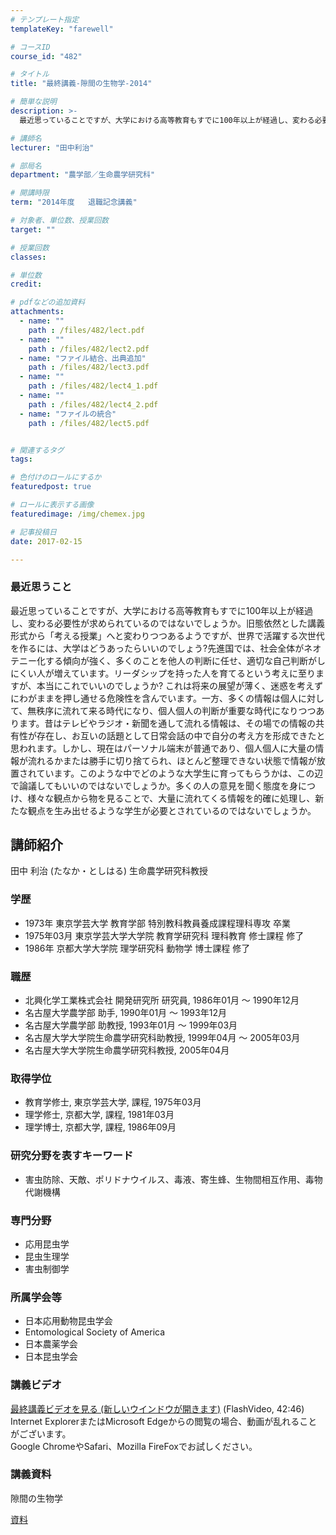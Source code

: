 ```yaml
---
# テンプレート指定
templateKey: "farewell"

# コースID
course_id: "482"

# タイトル
title: "最終講義-隙間の生物学-2014"

# 簡単な説明
description: >-
  最近思っていることですが、大学における高等教育もすでに100年以上が経過し、変わる必要性が求められているのではないでしょうか。旧態依然とした講義形式から「考える授業」へと変わりつつあるようですが、...

# 講師名
lecturer: "田中利治"

# 部局名
department: "農学部／生命農学研究科"

# 開講時限
term: "2014年度	退職記念講義"

# 対象者、単位数、授業回数
target: ""

# 授業回数
classes: 

# 単位数
credit: 

# pdfなどの追加資料
attachments: 
  - name: "" 
    path : /files/482/lect.pdf
  - name: "" 
    path : /files/482/lect2.pdf
  - name: "ファイル結合、出典追加" 
    path : /files/482/lect3.pdf
  - name: "" 
    path : /files/482/lect4_1.pdf
  - name: "" 
    path : /files/482/lect4_2.pdf
  - name: "ファイルの統合" 
    path : /files/482/lect5.pdf


# 関連するタグ
tags:

# 色付けのロールにするか
featuredpost: true

# ロールに表示する画像
featuredimage: /img/chemex.jpg

# 記事投稿日
date: 2017-02-15

---
```

### 最近思うこと 

最近思っていることですが、大学における高等教育もすでに100年以上が経過し、変わる必要性が求められているのではないでしょうか。旧態依然とした講義形式から「考える授業」へと変わりつつあるようですが、世界で活躍する次世代を作るには、大学はどうあったらいいのでしょう?先進国では、社会全体がネオテニー化する傾向が強く、多くのことを他人の判断に任せ、適切な自己判断がしにくい人が増えています。リーダシップを持った人を育てるという考えに至りますが、本当にこれでいいのでしょうか? これは将来の展望が薄く、迷惑を考えずにわがままを押し通せる危険性を含んでいます。一方、多くの情報は個人に対して、無秩序に流れて来る時代になり、個人個人の判断が重要な時代になりつつあります。昔はテレビやラジオ・新聞を通して流れる情報は、その場での情報の共有性が存在し、お互いの話題として日常会話の中で自分の考え方を形成できたと思われます。しかし、現在はパーソナル端末が普通であり、個人個人に大量の情報が流れるかまたは勝手に切り捨てられ、ほとんど整理できない状態で情報が放置されています。このような中でどのような大学生に育ってもらうかは、この辺で論議してもいいのではないでしょうか。多くの人の意見を聞く態度を身につけ、様々な観点から物を見ることで、大量に流れてくる情報を的確に処理し、新たな観点を生み出せるような学生が必要とされているのではないでしょうか。
## 講師紹介

田中 利治 (たなか・としはる) 生命農学研究科教授 

### 学歴

  * 1973年 東京学芸大学 教育学部 特別教科教員養成課程理科専攻 卒業
  * 1975年03月 東京学芸大学大学院 教育学研究科 理科教育 修士課程 修了
  * 1986年 京都大学大学院 理学研究科 動物学 博士課程 修了

### 職歴

  * 北興化学工業株式会社 開発研究所 研究員, 1986年01月 ～ 1990年12月
  * 名古屋大学農学部 助手, 1990年01月 ～ 1993年12月
  * 名古屋大学農学部 助教授, 1993年01月 ～ 1999年03月
  * 名古屋大学大学院生命農学研究科助教授, 1999年04月 ～ 2005年03月
  * 名古屋大学大学院生命農学研究科教授, 2005年04月

### 取得学位

  * 教育学修士, 東京学芸大学, 課程, 1975年03月
  * 理学修士, 京都大学, 課程, 1981年03月
  * 理学博士, 京都大学, 課程, 1986年09月

### 研究分野を表すキーワード

  * 害虫防除、天敵、ポリドナウイルス、毒液、寄生蜂、生物間相互作用、毒物代謝機構

### 専門分野

  * 応用昆虫学
  * 昆虫生理学
  * 害虫制御学

### 所属学会等

  * 日本応用動物昆虫学会
  * Entomological Society of America
  * 日本農薬学会
  * 日本昆虫学会
### 講義ビデオ


[ 最終講義ビデオを見る (新しいウインドウが開きます)](http://nuvideo.media.nagoya-u.ac.jp/embed/3bfce200b411de491117a45bcb46870fa23e93f6) (FlashVideo, 42:46)  
Internet ExplorerまたはMicrosoft Edgeからの閲覧の場合、動画が乱れることがございます。  
Google ChromeやSafari、Mozilla FireFoxでお試しください。 

### 講義資料

隙間の生物学


[資料](/files/482/lect5.pdf) 
